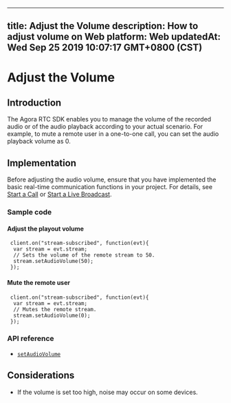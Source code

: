 
---
title: Adjust the Volume
description: How to adjust volume on Web
platform: Web
updatedAt: Wed Sep 25 2019 10:07:17 GMT+0800 (CST)
---
# Adjust the Volume
## Introduction
The Agora RTC SDK enables you to manage the volume of the recorded audio or of the audio playback according to your actual scenario. For example, to mute a remote user in a one-to-one call, you can set the audio playback volume as 0.
## Implementation
Before adjusting the audio volume, ensure that you have implemented the basic real-time communication functions in your project. For details, see [Start a Call](../../en/Voice/start_call_web.md) or [Start a Live Broadcast](../../en/Voice/start_live_web.md).

### Sample code

#### Adjust the playout volume

```
 client.on("stream-subscribed", function(evt){
  var stream = evt.stream;
  // Sets the volume of the remote stream to 50.
  stream.setAudioVolume(50);
 });
```

#### Mute the remote user

```
 client.on("stream-subscribed", function(evt){
  var stream = evt.stream;
  // Mutes the remote stream.
  stream.setAudioVolume(0);
 });
```

### API reference

- [`setAudioVolume`](https://docs.agora.io/en/Voice/API%20Reference/web/interfaces/agorartc.stream.html#setaudiovolume)

## Considerations

- If the volume is set too high, noise may occur on some devices.
